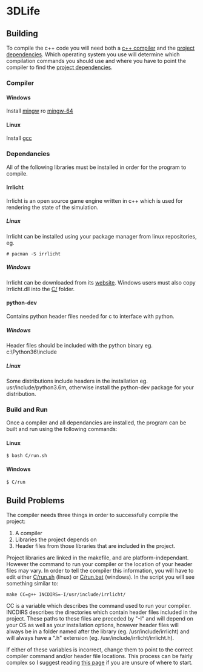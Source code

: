3DLife
======

Building
-----------
To compile the c++ code you will need both a [c++ compiler](#compiler) and the [project dependencies](#dependancies). Which operating system you use will determine which compilation commands you should use and where you have to point the compiler to find the [project dependencies](#dependancies).  

### Compiler

#### Windows
Install [mingw](http://www.mingw.org/) ro [mingw-64](http://mingw-w64.org/doku.php)

#### Linux
Install [gcc](https://gcc.gnu.org/) 

### Dependancies

All of the following libraries must be installed in order for the program to compile.

#### Irrlicht
Irrlicht is an open source game engine written in c++ which is used for rendering the state of the simulation. 

##### Linux
Irrlicht can be installed using your package manager from linux repositories, eg.

```shell
# pacman -S irrlicht
```

##### Windows
Irrlicht can be downloaded from its [website](http://irrlicht.sourceforge.net/?page_id=10). Windows users must also copy Irrlicht.dll into the [C/](C/) folder.

#### python-dev
Contains python header files needed for c to interface with python.

##### Windows
Header files should be included with the python binary eg. c:\Python36\include

##### Linux
Some distributions include headers in the installation eg. usr/include/python3.6m, otherwise install the python-dev package for your distribution.

### Build and Run

Once a compiler and all dependancies are installed, the program can be built and run using the following commands: 

#### Linux
```shell
$ bash C/run.sh
```

#### Windows
```shell
$ C/run
```

Build Problems
--------------

The compiler needs three things in order to successfully compile the project:

1. A compiler
2. Libraries the project depends on
3. Header files from those libraries that are included in the project.

Project libraries are linked in the makefile, and are platform-independant. However the command to run your compiler or the location of your header files may vary. In order to tell the compiler this information, you will have to edit either [C/run.sh](C/run.sh) (linux) or [C/run.bat](C/run.bat) (windows). In the script you will see something similar to:

```shell
make CC=g++ INCDIRS=-I/usr/include/irrlicht/
```  

CC is a variable which describes the command used to run your compiler. INCDIRS describes the directories which contain header files  included in the project. These paths to these files are preceded by "-I" and will depend on your OS as well as your installation options, however header files will always be in a folder named after the library (eg. /usr/include/irrlicht) and will always have a ".h" extension (eg. /usr/include/irrlicht/irrlicht.h).

If either of these variables is incorrect, change them to point to the correct compiler command and/or header file locations. This process can be fairly complex so I suggest reading [this page](http://www.mingw.org/wiki/includepathhowto) if you are unsure of where to start.
